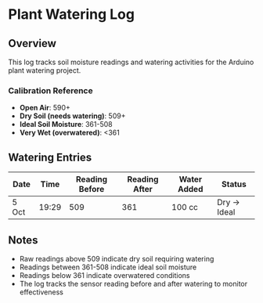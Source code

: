 # Plant Watering Log

## Overview
This log tracks soil moisture readings and watering activities for the Arduino plant watering project.

### Calibration Reference
- **Open Air**: 590+
- **Dry Soil (needs watering)**: 509+
- **Ideal Soil Moisture**: 361-508
- **Very Wet (overwatered)**: <361

## Watering Entries

| Date | Time | Reading Before | Reading After | Water Added | Status |
|------|------|----------------|---------------|-------------|--------|
| 5 Oct | 19:29 | 509 | 361 | 100 cc | Dry → Ideal |

## Notes
- Raw readings above 509 indicate dry soil requiring watering
- Readings between 361-508 indicate ideal soil moisture
- Readings below 361 indicate overwatered conditions
- The log tracks the sensor reading before and after watering to monitor effectiveness